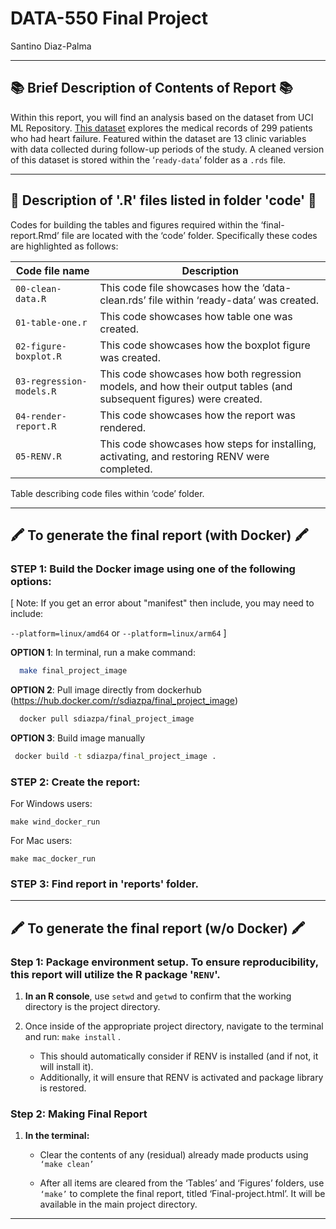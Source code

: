 # DATA-550 Final Project

Santino Diaz-Palma

------------------------------------------------------------------------

## 📚 Brief Description of Contents of Report 📚

Within this report, you will find an analysis based on the dataset from UCI ML Repository. [This dataset](https://archive.ics.uci.edu/dataset/519/heart+failure+clinical+records) explores the medical records of 299 patients who had heart failure. Featured within the dataset are 13 clinic variables with data collected during follow-up periods of the study. A cleaned version of this dataset is stored within the ‘`ready-data`’ folder as a `.rds` file.

------------------------------------------------------------------------

## 🔢 Description of '.R' files listed in folder 'code' 🔢

Codes for building the tables and figures required within the ‘final-report.Rmd’ file are located with the ‘code’ folder. Specifically these codes are highlighted as follows:

| Code file name | Description |
|------------------------------------|------------------------------------|
| `00-clean-data.R` | This code file showcases how the ‘data-clean.rds’ file within ‘ready-data’ was created. |
| `01-table-one.r` | This code showcases how table one was created. |
| `02-figure-boxplot.R` | This code showcases how the boxplot figure was created. |
| `03-regression-models.R` | This code showcases how both regression models, and how their output tables (and subsequent figures) were created. |
| `04-render-report.R` | This code showcases how the report was rendered. |
| `05-RENV.R` | This code showcases how steps for installing, activating, and restoring RENV were completed. |

Table describing code files within ‘code’ folder.

------------------------------------------------------------------------

## 🖍️ **To generate the final report** (with Docker) 🖍️

### STEP 1: Build the Docker image using one of the following options:

[ Note: If you get an error about "manifest" then include, you may need to include:

`--platform=linux/amd64` or `--platform=linux/arm64` ]

**OPTION 1**: In terminal, run a make command:

``` bash
  make final_project_image
```

**OPTION 2**: Pull image directly from dockerhub (<https://hub.docker.com/r/sdiazpa/final_project_image>)

``` bash
  docker pull sdiazpa/final_project_image
```

**OPTION 3**: Build image manually

``` bash
 docker build -t sdiazpa/final_project_image .
```

### STEP 2: Create the report:

For Windows users:

```         
make wind_docker_run
```

For Mac users:

```         
make mac_docker_run
```

### STEP 3: Find report in 'reports' folder.

------------------------------------------------------------------------

## 🖍️ **To generate the final report** (w/o Docker) 🖍️

### Step 1: Package environment setup. To ensure reproducibility, this report will utilize the R package '`RENV`'.

1.  **In an R console**, use `setwd` and `getwd` to confirm that the working directory is the project directory.

2.  Once inside of the appropriate project directory, navigate to the terminal and run: `make install` .

    -   This should automatically consider if RENV is installed (and if not, it will install it).
    -   Additionally, it will ensure that RENV is activated and package library is restored.

### Step 2: Making Final Report

1.  **In the terminal:**

    -   Clear the contents of any (residual) already made products using `‘make clean’`

    -   After all items are cleared from the ‘Tables’ and ‘Figures’ folders, use `‘make’` to complete the final report, titled ‘Final-project.html’. It will be available in the main project directory.

------------------------------------------------------------------------
